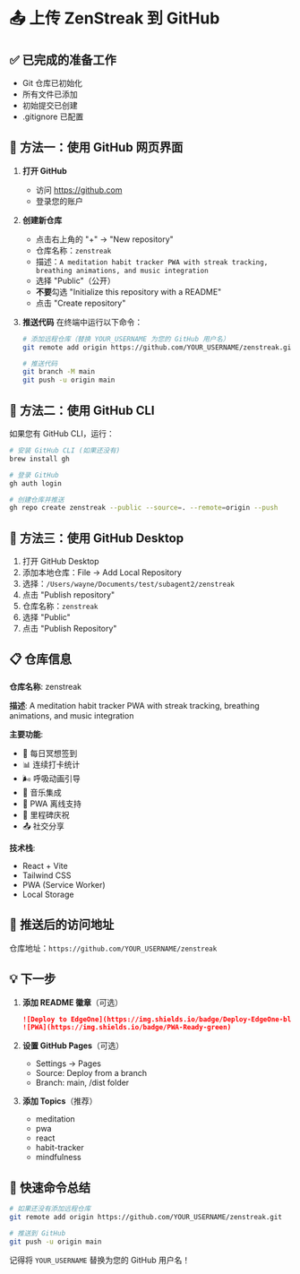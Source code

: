 # 📤 上传 ZenStreak 到 GitHub

## ✅ 已完成的准备工作
- Git 仓库已初始化
- 所有文件已添加
- 初始提交已创建
- .gitignore 已配置

## 🚀 方法一：使用 GitHub 网页界面

1. **打开 GitHub**
   - 访问 https://github.com
   - 登录您的账户

2. **创建新仓库**
   - 点击右上角的 "+" → "New repository"
   - 仓库名称：`zenstreak`
   - 描述：`A meditation habit tracker PWA with streak tracking, breathing animations, and music integration`
   - 选择 "Public"（公开）
   - **不要**勾选 "Initialize this repository with a README"
   - 点击 "Create repository"

3. **推送代码**
   在终端中运行以下命令：
   ```bash
   # 添加远程仓库（替换 YOUR_USERNAME 为您的 GitHub 用户名）
   git remote add origin https://github.com/YOUR_USERNAME/zenstreak.git
   
   # 推送代码
   git branch -M main
   git push -u origin main
   ```

## 🚀 方法二：使用 GitHub CLI

如果您有 GitHub CLI，运行：
```bash
# 安装 GitHub CLI (如果还没有)
brew install gh

# 登录 GitHub
gh auth login

# 创建仓库并推送
gh repo create zenstreak --public --source=. --remote=origin --push
```

## 🚀 方法三：使用 GitHub Desktop

1. 打开 GitHub Desktop
2. 添加本地仓库：File → Add Local Repository
3. 选择：`/Users/wayne/Documents/test/subagent2/zenstreak`
4. 点击 "Publish repository"
5. 仓库名称：`zenstreak`
6. 选择 "Public"
7. 点击 "Publish Repository"

## 📋 仓库信息

**仓库名称**: zenstreak

**描述**: A meditation habit tracker PWA with streak tracking, breathing animations, and music integration

**主要功能**:
- 🧘 每日冥想签到
- 📊 连续打卡统计
- 🌬️ 呼吸动画引导
- 🎵 音乐集成
- 📱 PWA 离线支持
- 🎉 里程碑庆祝
- 📤 社交分享

**技术栈**:
- React + Vite
- Tailwind CSS
- PWA (Service Worker)
- Local Storage

## 🔗 推送后的访问地址

仓库地址：`https://github.com/YOUR_USERNAME/zenstreak`

## 💡 下一步

1. **添加 README 徽章**（可选）
   ```markdown
   ![Deploy to EdgeOne](https://img.shields.io/badge/Deploy-EdgeOne-blue)
   ![PWA](https://img.shields.io/badge/PWA-Ready-green)
   ```

2. **设置 GitHub Pages**（可选）
   - Settings → Pages
   - Source: Deploy from a branch
   - Branch: main, /dist folder

3. **添加 Topics**（推荐）
   - meditation
   - pwa
   - react
   - habit-tracker
   - mindfulness

## 🎯 快速命令总结

```bash
# 如果还没有添加远程仓库
git remote add origin https://github.com/YOUR_USERNAME/zenstreak.git

# 推送到 GitHub
git push -u origin main
```

记得将 `YOUR_USERNAME` 替换为您的 GitHub 用户名！